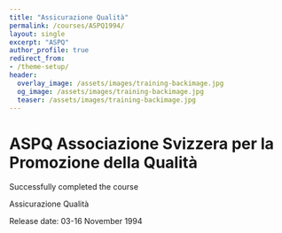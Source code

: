 ```yaml
---
title: "Assicurazione Qualità"
permalink: /courses/ASPQ1994/
layout: single
excerpt: "ASPQ"
author_profile: true
redirect_from:
- /theme-setup/
header:
  overlay_image: /assets/images/training-backimage.jpg
  og_image: /assets/images/training-backimage.jpg
  teaser: /assets/images/training-backimage.jpg
---
```

# ASPQ Associazione Svizzera per la Promozione della Qualità

Successfully completed the course

Assicurazione Qualità

Release date:  03-16 November 1994

